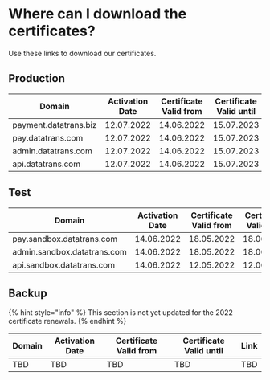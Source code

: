 # Where can I download the certificates?

Use these links to download our certificates.

## Production

| **Domain**            | **Activation Date** | **Certificate Valid from** | **Certificate Valid until** | **Link**                                                                                                                               |
| --------------------- | ------------------- | -------------------------- | --------------------------- | -------------------------------------------------------------------------------------------------------------------------------------- |
| payment.datatrans.biz | 12.07.2022          | 14.06.2022                 | 15.07.2023                  | [datatrans.com.2022.zip](https://github.com/datatrans/techinfo.datatrans.ch/raw/master/certs/datatrans.com.2022.zip)                   |
| pay.datatrans.com     | 12.07.2022          | 14.06.2022                 | 15.07.2023                  | [datatrans.com.2022.zip](https://github.com/datatrans/techinfo.datatrans.ch/raw/master/certs/datatrans.com.2022.zip)                   |
| admin.datatrans.com   | 12.07.2022          | 14.06.2022                 | 15.07.2023                  | [datatrans.com.2022.zip](https://github.com/datatrans/techinfo.datatrans.ch/raw/master/certs/datatrans.com.2022.zip)                   |
| api.datatrans.com     | 12.07.2022          | 14.06.2022                 | 15.07.2023                  | [wildcard.datatrans.com.2022.zip](https://github.com/datatrans/techinfo.datatrans.ch/raw/master/certs/wildcard.datatrans.com.2022.zip) |

## Test

| **Domain**                  | **Activation Date** | **Certificate Valid from** | **Certificate Valid until** | **Link**                                                                                                                                               |
| --------------------------- | ------------------- | -------------------------- | --------------------------- | ------------------------------------------------------------------------------------------------------------------------------------------------------ |
| pay.sandbox.datatrans.com   | 14.06.2022          | 18.05.2022                 | 18.06.2023                  | [sandbox.datatrans.com.2022.zip](https://github.com/datatrans/techinfo.datatrans.ch/raw/master/certs/sandbox.datatrans.com.2022.zip)                   |
| admin.sandbox.datatrans.com | 14.06.2022          | 18.05.2022                 | 18.06.2023                  | [sandbox.datatrans.com.2022.zip](https://github.com/datatrans/techinfo.datatrans.ch/raw/master/certs/sandbox.datatrans.com.2022.zip)                   |
| api.sandbox.datatrans.com   | 14.06.2022          | 12.05.2022                 | 12.06.2023                  | [wildcard.sandbox.datatrans.com.2022.zip](https://github.com/datatrans/techinfo.datatrans.ch/raw/master/certs/wildcard.sandbox.datatrans.com.2022.zip) |

## Backup

{% hint style="info" %}
This section is not yet updated for the 2022 certificate renewals.
{% endhint %}

| Domain | **Activation Date** | **Certificate Valid from** | **Certificate Valid until** | **Link** |
| ------ | ------------------- | -------------------------- | --------------------------- | -------- |
| TBD    | TBD                 | TBD                        | TBD                         | TBD      |
